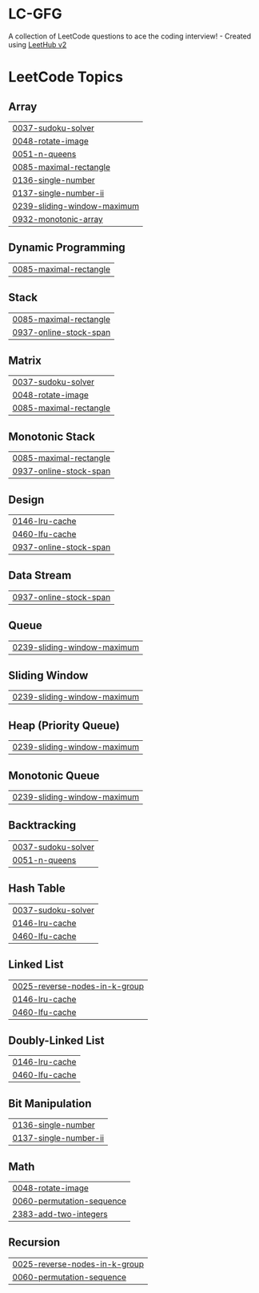 # LC-GFG
A collection of LeetCode questions to ace the coding interview! - Created using [LeetHub v2](https://github.com/arunbhardwaj/LeetHub-2.0)

<!---LeetCode Topics Start-->
# LeetCode Topics
## Array
|  |
| ------- |
| [0037-sudoku-solver](https://github.com/idityaGE/LC-GFG/tree/master/0037-sudoku-solver) |
| [0048-rotate-image](https://github.com/idityaGE/LC-GFG/tree/master/0048-rotate-image) |
| [0051-n-queens](https://github.com/idityaGE/LC-GFG/tree/master/0051-n-queens) |
| [0085-maximal-rectangle](https://github.com/idityaGE/LC-GFG/tree/master/0085-maximal-rectangle) |
| [0136-single-number](https://github.com/idityaGE/LC-GFG/tree/master/0136-single-number) |
| [0137-single-number-ii](https://github.com/idityaGE/LC-GFG/tree/master/0137-single-number-ii) |
| [0239-sliding-window-maximum](https://github.com/idityaGE/LC-GFG/tree/master/0239-sliding-window-maximum) |
| [0932-monotonic-array](https://github.com/idityaGE/LC-GFG/tree/master/0932-monotonic-array) |
## Dynamic Programming
|  |
| ------- |
| [0085-maximal-rectangle](https://github.com/idityaGE/LC-GFG/tree/master/0085-maximal-rectangle) |
## Stack
|  |
| ------- |
| [0085-maximal-rectangle](https://github.com/idityaGE/LC-GFG/tree/master/0085-maximal-rectangle) |
| [0937-online-stock-span](https://github.com/idityaGE/LC-GFG/tree/master/0937-online-stock-span) |
## Matrix
|  |
| ------- |
| [0037-sudoku-solver](https://github.com/idityaGE/LC-GFG/tree/master/0037-sudoku-solver) |
| [0048-rotate-image](https://github.com/idityaGE/LC-GFG/tree/master/0048-rotate-image) |
| [0085-maximal-rectangle](https://github.com/idityaGE/LC-GFG/tree/master/0085-maximal-rectangle) |
## Monotonic Stack
|  |
| ------- |
| [0085-maximal-rectangle](https://github.com/idityaGE/LC-GFG/tree/master/0085-maximal-rectangle) |
| [0937-online-stock-span](https://github.com/idityaGE/LC-GFG/tree/master/0937-online-stock-span) |
## Design
|  |
| ------- |
| [0146-lru-cache](https://github.com/idityaGE/LC-GFG/tree/master/0146-lru-cache) |
| [0460-lfu-cache](https://github.com/idityaGE/LC-GFG/tree/master/0460-lfu-cache) |
| [0937-online-stock-span](https://github.com/idityaGE/LC-GFG/tree/master/0937-online-stock-span) |
## Data Stream
|  |
| ------- |
| [0937-online-stock-span](https://github.com/idityaGE/LC-GFG/tree/master/0937-online-stock-span) |
## Queue
|  |
| ------- |
| [0239-sliding-window-maximum](https://github.com/idityaGE/LC-GFG/tree/master/0239-sliding-window-maximum) |
## Sliding Window
|  |
| ------- |
| [0239-sliding-window-maximum](https://github.com/idityaGE/LC-GFG/tree/master/0239-sliding-window-maximum) |
## Heap (Priority Queue)
|  |
| ------- |
| [0239-sliding-window-maximum](https://github.com/idityaGE/LC-GFG/tree/master/0239-sliding-window-maximum) |
## Monotonic Queue
|  |
| ------- |
| [0239-sliding-window-maximum](https://github.com/idityaGE/LC-GFG/tree/master/0239-sliding-window-maximum) |
## Backtracking
|  |
| ------- |
| [0037-sudoku-solver](https://github.com/idityaGE/LC-GFG/tree/master/0037-sudoku-solver) |
| [0051-n-queens](https://github.com/idityaGE/LC-GFG/tree/master/0051-n-queens) |
## Hash Table
|  |
| ------- |
| [0037-sudoku-solver](https://github.com/idityaGE/LC-GFG/tree/master/0037-sudoku-solver) |
| [0146-lru-cache](https://github.com/idityaGE/LC-GFG/tree/master/0146-lru-cache) |
| [0460-lfu-cache](https://github.com/idityaGE/LC-GFG/tree/master/0460-lfu-cache) |
## Linked List
|  |
| ------- |
| [0025-reverse-nodes-in-k-group](https://github.com/idityaGE/LC-GFG/tree/master/0025-reverse-nodes-in-k-group) |
| [0146-lru-cache](https://github.com/idityaGE/LC-GFG/tree/master/0146-lru-cache) |
| [0460-lfu-cache](https://github.com/idityaGE/LC-GFG/tree/master/0460-lfu-cache) |
## Doubly-Linked List
|  |
| ------- |
| [0146-lru-cache](https://github.com/idityaGE/LC-GFG/tree/master/0146-lru-cache) |
| [0460-lfu-cache](https://github.com/idityaGE/LC-GFG/tree/master/0460-lfu-cache) |
## Bit Manipulation
|  |
| ------- |
| [0136-single-number](https://github.com/idityaGE/LC-GFG/tree/master/0136-single-number) |
| [0137-single-number-ii](https://github.com/idityaGE/LC-GFG/tree/master/0137-single-number-ii) |
## Math
|  |
| ------- |
| [0048-rotate-image](https://github.com/idityaGE/LC-GFG/tree/master/0048-rotate-image) |
| [0060-permutation-sequence](https://github.com/idityaGE/LC-GFG/tree/master/0060-permutation-sequence) |
| [2383-add-two-integers](https://github.com/idityaGE/LC-GFG/tree/master/2383-add-two-integers) |
## Recursion
|  |
| ------- |
| [0025-reverse-nodes-in-k-group](https://github.com/idityaGE/LC-GFG/tree/master/0025-reverse-nodes-in-k-group) |
| [0060-permutation-sequence](https://github.com/idityaGE/LC-GFG/tree/master/0060-permutation-sequence) |
<!---LeetCode Topics End-->